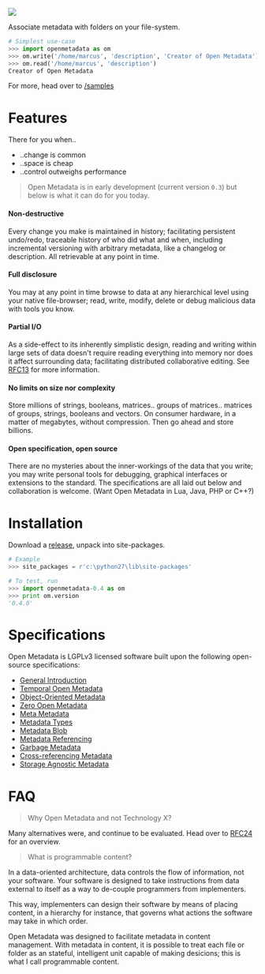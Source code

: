 <!-- ![](https://dl.dropbox.com/s/f756p54ermi9wto/openmetadata_black_small_rgb_aw1.png) -->
![](https://dl.dropbox.com/s/frgz506hx49i9rt/openmetadata_black_med_rgb_aw1.png)

Associate metadata with folders on your file-system.

```python
# Simplest use-case
>>> import openmetadata as om
>>> om.write('/home/marcus', 'description', 'Creator of Open Metadata')
>>> om.read('/home/marcus', 'description')
Creator of Open Metadata
```

For more, head over to [/samples](https://github.com/abstractfactory/openmetadata/tree/master/samples)

# Features

There for you when..

* ..change is common
* ..space is cheap
* ..control outweighs performance

> Open Metadata is in early development (current version `0.3`) but below is what it can do for you today.

#### Non-destructive

Every change you make is maintained in history; facilitating persistent undo/redo, traceable history of who did what and when, including incremental versioning with arbitrary metadata, like a changelog or description. All retrievable at any point in time.

#### Full disclosure

You may at any point in time browse to data at any hierarchical level using your native file-browser; read, write, modify, delete or debug malicious data with tools you know.

#### Partial I/O

As a side-effect to its inherently simplistic design, reading and writing within large sets of data doesn't require reading everything into memory nor does it affect surrounding data; facilitating distributed collaborative editing. See [RFC13][] for more information.

#### No limits on size nor complexity

Store millions of strings, booleans, matrices.. groups of matrices.. matrices of groups, strings, booleans and vectors. On consumer hardware, in a matter of megabytes, without compression. Then go ahead and store billions.

#### Open specification, open source

There are no mysteries about the inner-workings of the data that you write; you may write personal tools for debugging, graphical interfaces or extensions to the standard. The specifications are all laid out below and collaboration is welcome. (Want Open Metadata in Lua, Java, PHP or C++?)

# Installation

Download a [release][], unpack into site-packages.

```python
# Example
>>> site_packages = r'c:\python27\lib\site-packages'

# To test, run
>>> import openmetadata-0.4 as om
>>> print om.version
'0.4.0'
```

# Specifications

Open Metadata is LGPLv3 licensed software built upon the following open-source specifications:

* [General Introduction](http://rfc.abstractfactory.io/spec/10)
* [Temporal Open Metadata](http://rfc.abstractfactory.io/spec/14)
* [Object-Oriented Metadata](http://rfc.abstractfactory.io/spec/12)
* [Zero Open Metadata](http://rfc.abstractfactory.io/spec/13)
* [Meta Metadata](http://rfc.abstractfactory.io/spec/15)
* [Metadata Types](http://rfc.abstractfactory.io/spec/18)
* [Metadata Blob](http://rfc.abstractfactory.io/spec/16)
* [Metadata Referencing](http://rfc.abstractfactory.io/spec/20)
* [Garbage Metadata](http://rfc.abstractfactory.io/spec/20)
* [Cross-referencing Metadata](http://rfc.abstractfactory.io/spec/17)
* [Storage Agnostic Metadata](http://rfc.abstractfactory.io/spec/19)

# FAQ

> Why Open Metadata and not Technology X?

Many alternatives were, and continue to be evaluated. Head over to [RFC24](http://rfc.abstractfactory.io/spec/24/) for an overview.

> What is programmable content?

In a data-oriented architecture, data controls the flow of information, not your software. Your software is designed to take instructions from data external to itself as a way to de-couple programmers from implementers.

This way, implementers can design their software by means of placing content, in a hierarchy for instance, that governs what actions the software may take in which order.

Open Metadata was designed to facilitate metadata in content management. With metadata in content, it is possible to treat each file or folder as an stateful, intelligent unit capable of making desicions; this is what I call programmable content.

[RFC13]: http://rfc.abstractfactory.io/spec/13
[release]: https://github.com/abstractfactory/openmetadata/releases